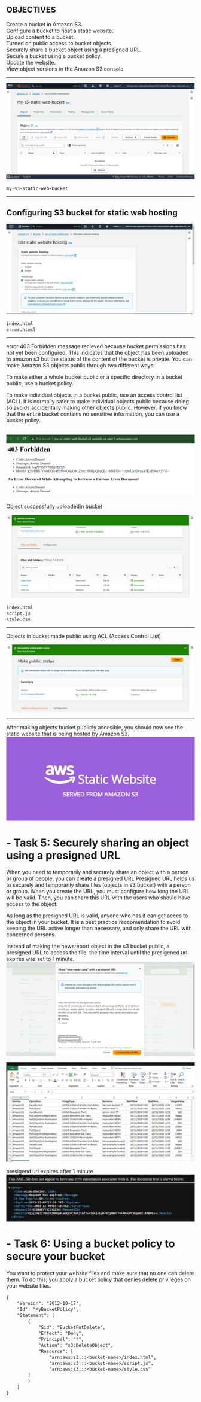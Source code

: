## OBJECTIVES

Create a bucket in Amazon S3.\
Configure a bucket to host a static website.\
Upload content to a bucket.\
Turned on public access to bucket objects.\
Securely share a bucket object using a presigned URL.\
Secure a bucket using a bucket policy.\
Update the website.\
View object versions in the Amazon S3 console.
___

![image](./Images/my-s3-bucket.png)
```
my-s3-static-web-bucket
```
___

## Configuring S3 bucket for static web hosting

![image](./Images/static-web-bucket-configured.png)
```
index.html
error.htmsl
```
___

error 403 Forbidden message recieved because   bucket permissions has not yet been configured. This indicates that the object has been uploaded to amazon s3 but the status of the content of the bucket is private.
You can make Amazon S3 objects public through two different ways:

To make either a whole bucket public or a specific directory in a bucket public, use a bucket policy.

To make individual objects in a bucket public, use an access control list (ACL). It is normally safer to make individual objects public because doing so avoids accidentally making other objects public. However, if you know that the entire bucket contains no sensitive information, you can use a bucket policy.

![image](./Images/error-403.png)
-

Object successfully uploadedin bucket

![image](./Images/objectsuccessfullyuploaded.png)
```
index.html
script.js
style.css
```
___

Objects in bucket made public using ACL (Access Control List)

![image](./images/objectsmadepublic.png)
___

After making objects bucket publicly accesible, you should now see the static website that is being hosted by Amazon S3.
![image](./Images/websitevissible.png)

# - Task 5: Securely sharing an object using a presigned URL

When you need to temporarily and securely share an object with a person or group of people, you can create a presigned URL Presigned URL helps us to securely and temporarily share files (objects in s3 bucket) with a person or group.
When you create the URL, you must configure how long the URL will be valid. Then, you can share this URL with the users who should have access to the object.

 As long as the presigned URL is valid, anyone who has it can get acces to the object in your bucket. It is a best practice reccomendation to avoid keeping the URL active longer than necessary, and only share the URL with concerned persons.

 Instead of making the newsreport object in the s3 bucket public, a presigned URL to access the file. the time interval until the presigened url expires was set to 1 minute. 
![image](./Images/presigedurl.png)

![image](./Images/newsreport.png)

presigend url expires after 1 minute
![image](./Images/expiredurl.png)

# - Task 6: Using a bucket policy to secure your bucket
You want to protect your website files and make sure that no one can delete them. To do this, you apply a bucket policy that denies delete privileges on your website files.
```
{
	"Version": "2012-10-17",
	"Id": "MyBucketPolicy",
	"Statement": [
		{
			"Sid": "BucketPutDelete",
			"Effect": "Deny",
			"Principal": "*",
			"Action": "s3:DeleteObject",
			"Resource": [
				"arn:aws:s3:::<bucket-name>/index.html",
				"arn:aws:s3:::<bucket-name>/script.js",
				"arn:aws:s3:::<bucket-name>/style.css"
        ]
		}
	]
}

```